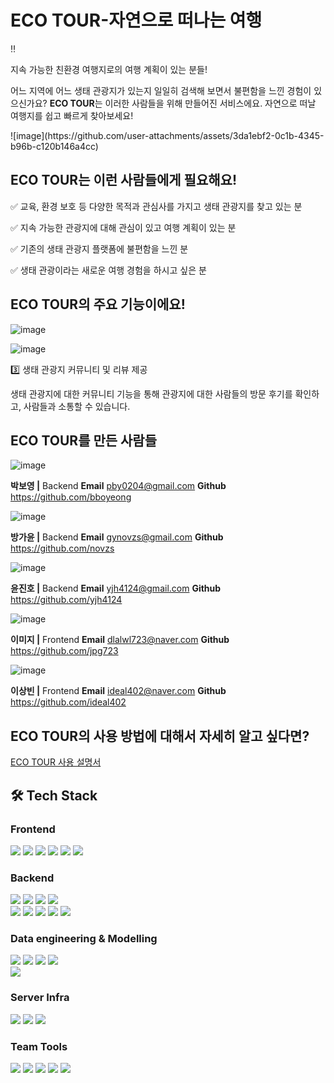 
# ECO TOUR-자연으로 떠나는 여행

<aside>
‼️

지속 가능한 친환경 여행지로의 여행 계획이 있는 분들!

어느 지역에 어느 생태 관광지가 있는지 일일히 검색해 보면서 불편함을 느낀 경험이 있으신가요?
**ECO TOUR**는 이러한 사람들을 위해 만들어진 서비스에요.
자연으로 떠날 여행지를 쉽고 빠르게 찾아보세요!

</aside>
![image](https://github.com/user-attachments/assets/3da1ebf2-0c1b-4345-b96b-c120b146a4cc)

## ECO TOUR는 이런 사람들에게 필요해요!

✅ 교육, 환경 보호 등 다양한 목적과 관심사를 가지고 생태 관광지를 찾고 있는 분

✅ 지속 가능한 관광지에 대해 관심이 있고 여행 계획이 있는 분

✅ 기존의 생태 관광지 플랫폼에 불편함을 느낀 분

✅ 생태 관광이라는 새로운 여행 경험을 하시고 싶은 분

## ECO TOUR의 주요 기능이에요!

![image](https://github.com/user-attachments/assets/aab53f7b-ad7c-4705-8884-e2e673fcb5bd)

![image](https://github.com/user-attachments/assets/4d69910b-9e1f-41b1-a3e5-aa440407a180)

3️⃣ 생태 관광지 커뮤니티 및 리뷰 제공

생태 관광지에 대한 커뮤니티 기능을 통해 관광지에 대한 사람들의 방문 후기를 확인하고, 사람들과 소통할 수 있습니다.

## ECO TOUR를 만든 사람들

![image](https://github.com/user-attachments/assets/d16a6723-7a1f-40bc-8153-5e5b81e2ec95)

**박보영 |** Backend
**Email**
pby0204@gmail.com
**Github**
https://github.com/bboyeong

![image](https://github.com/user-attachments/assets/aa909248-b72c-4142-a181-f8378d9f5ce2)

**방가윤 |** Backend
**Email**
gynovzs@gmail.com
**Github** 
https://github.com/novzs

![image](https://github.com/user-attachments/assets/992af0ee-74f7-4867-859e-f3c72fc6d471)

**윤진호 |** Backend
**Email**
[yjh4124@gmail.com](mailto:yjh4124@gmail.com)
**Github**
https://github.com/yjh4124

![image](https://github.com/user-attachments/assets/7fae6a70-7d86-43fd-818a-c91cebf5972a)

**이미지 |** Frontend
**Email**
dlalwl723@naver.com
**Github**
https://github.com/jpg723

![image](https://github.com/user-attachments/assets/7ab1f97c-6f0b-4b61-bc51-eb3d9e4e9468)

**이상빈 |** Frontend
**Email**
ideal402@naver.com
**Github**
https://github.com/ideal402

## ECO TOUR의 사용 방법에 대해서 자세히 알고 싶다면?

[ECO TOUR 사용 설명서](https://www.notion.so/ECO-TOUR-3ade7c8b0e6f4b65bb7b92fe4a2cb442?pvs=21)



## 🛠️ Tech Stack

### Frontend
<img src="https://img.shields.io/badge/Figma-F24E1E.svg?style=for-the-badge&logo=Figma&logoColor=white"/> <img src="https://img.shields.io/badge/NPM-%23CB3837.svg?style=for-the-badge&logo=npm&logoColor=white"/> <img src="https://img.shields.io/badge/React-61DAFB?style=for-the-badge&logo=React&logoColor=black"/> <img src="https://img.shields.io/badge/React_Router-CA4245?style=for-the-badge&logo=react-router&logoColor=white"/> <img src="https://img.shields.io/badge/CSS3-1572B6?style=for-the-badge&logo=css3&logoColor=white"/> <img src="https://img.shields.io/badge/Chart.js-FF6384.svg?style=for-the-badge&logo=chartdotjs&logoColor=white"/>

### Backend
<img src="https://img.shields.io/badge/Spring Boot-6DB33F?style=for-the-badge&logo=Spring Boot&logoColor=white"/> <img src="https://img.shields.io/badge/Spring DATA JPA-6DB33F?style=for-the-badge&logo=Spring&logoColor=white"/> <img src="https://img.shields.io/badge/Spring Security-6DB33F?style=for-the-badge&logo=Spring Security&logoColor=white"/> <img src="https://img.shields.io/badge/Gradle-02303A?style=for-the-badge&logo=Gradle&logoColor=white"/><br>
<img src="https://img.shields.io/badge/JWT-black?style=for-the-badge&logo=JSON%20web%20tokens"/> <img src="https://img.shields.io/badge/MySQL-4479A1?style=for-the-badge&logo=MySQL&logoColor=white"/> <img src="https://img.shields.io/badge/Redis-DC382D?style=for-the-badge&logo=Redis&logoColor=white"/> <img src="https://img.shields.io/badge/-Swagger-%23Clojure?style=for-the-badge&logo=swagger&logoColor=white"/> <img src="https://img.shields.io/badge/Postman-FF6C37?style=for-the-badge&logo=postman&logoColor=white"/>

### Data engineering & Modelling
<img src="https://img.shields.io/badge/python-3776AB?style=for-the-badge&logo=python&logoColor=white">
<img src="https://img.shields.io/badge/pytorch-EE4C2C?style=for-the-badge&logo=pytorch&logoColor=white">
<img src="https://img.shields.io/badge/numpy-013243?style=for-the-badge&logo=numpy&logoColor=white">
<img src="https://img.shields.io/badge/postgresql-4169E1?style=for-the-badge&logo=postgresql&logoColor=white">
<br>
<img src="https://img.shields.io/badge/anaconda-44A833?style=for-the-badge&logo=anaconda&logoColor=white">


### Server Infra
 <img src="https://img.shields.io/badge/Amazon EC2-FF9900?style=for-the-badge&logo=Amazon EC2&logoColor=white"> <img src="https://img.shields.io/badge/Ubuntu-E95420?style=for-the-badge&logo=ubuntu&logoColor=white"> <img src="https://img.shields.io/badge/GitHub Actions-2088FF?style=for-the-badge&logo=GitHub Actions&logoColor=white">

### Team Tools
<img src="https://img.shields.io/badge/git-%23F05033.svg?style=for-the-badge&logo=git&logoColor=white"/> <img src="https://img.shields.io/badge/github-%23121011.svg?style=for-the-badge&logo=github&logoColor=white"/> <img src="https://img.shields.io/badge/gitkraken-%179287.svg?style=for-the-badge&logo=gitkraken&logoColor=white"/> <img src="https://img.shields.io/badge/Slack-4A154B?style=for-the-badge&logo=slack&logoColor=white"/> <img src="https://img.shields.io/badge/Notion-%23000000.svg?style=for-the-badge&logo=notion&logoColor=white"/>
<br><br>
